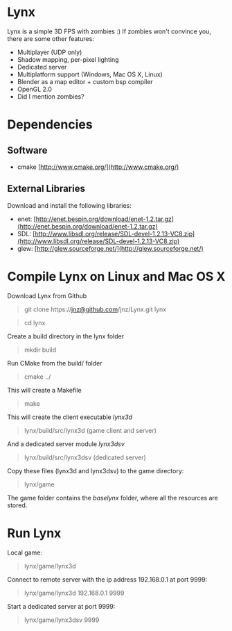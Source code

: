 Lynx
====

Lynx is a simple 3D FPS with zombies :)
If zombies won't convince you, there are some other features:

- Multiplayer (UDP only)
- Shadow mapping, per-pixel lighting
- Dedicated server
- Multiplatform support (Windows, Mac OS X, Linux)
- Blender as a map editor + custom bsp compiler
- OpenGL 2.0
- Did I mention zombies?

Dependencies
============

Software
--------

- cmake [http://www.cmake.org/](http://www.cmake.org/)

External Libraries
------------------

Download and install the following libraries:

- enet: [http://enet.bespin.org/download/enet-1.2.tar.gz](http://enet.bespin.org/download/enet-1.2.tar.gz)
- SDL: [http://www.libsdl.org/release/SDL-devel-1.2.13-VC8.zip](http://www.libsdl.org/release/SDL-devel-1.2.13-VC8.zip)
- glew: [http://glew.sourceforge.net/](http://glew.sourceforge.net/)

Compile Lynx on Linux and Mac OS X
==================================

Download Lynx from Github

> git clone https://jnz@github.com/jnz/Lynx.git lynx

> cd lynx

Create a build directory in the lynx folder

> mkdir build

Run CMake from the build/ folder

> cmake ../

This will create a Makefile

> make

This will create the client executable *lynx3d*

> lynx/build/src/lynx3d (game client and server)

And a dedicated server module *lynx3dsv*

> lynx/build/src/lynx3dsv (dedicated server)

Copy these files (lynx3d and lynx3dsv) to the game directory:

> lynx/game

The game folder contains the *baselynx* folder, where all the resources are
stored.

Run Lynx
========

Local game:

> lynx/game/lynx3d

Connect to remote server with the ip address 192.168.0.1 at port 9999:

> lynx/game/lynx3d 192.168.0.1 9999

Start a dedicated server at port 9999:

> lynx/game/lynx3dsv 9999


